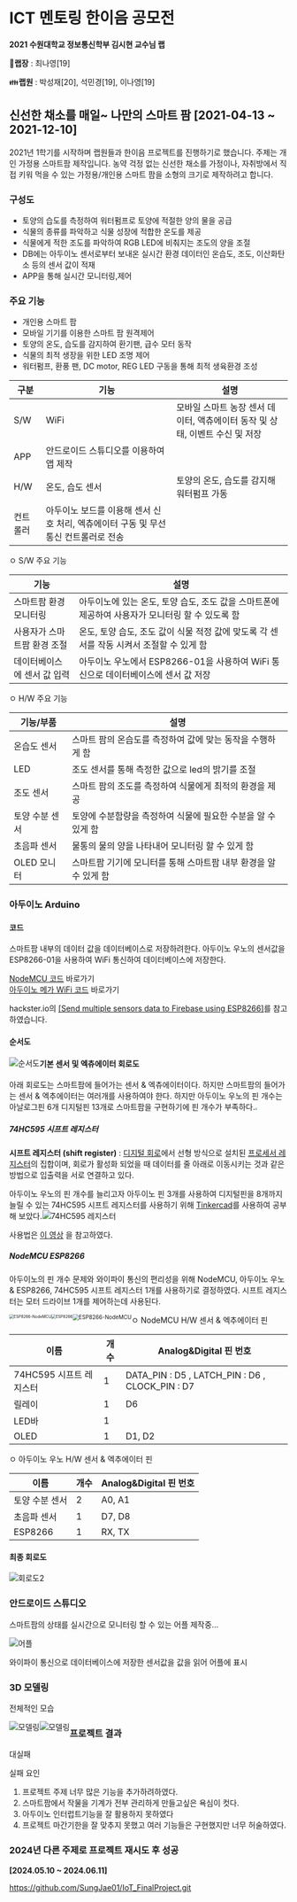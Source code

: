 # ICT 멘토링 한이음 공모전

**2021 수원대학교 정보통신학부 김시현 교수님 랩**

🤱**랩장** : 최나영[19]

👪**랩원** : 박성재[20], 석민경[19], 이나영[19]

## 신선한 채소를 매일~ 나만의 스마트 팜 [2021-04-13 ~ 2021-12-10]

 2021년 1학기를 시작하며 랩원들과 한이음 프로젝트를 진행하기로 했습니다. 주제는 개인 가정용 스마트팜 제작입니다. 농약 걱정 없는 신선한 채소를 가정이나, 자취방에서 직접 키워 먹을 수 있는 가정용/개인용 스마트 팜을 소형의 크기로 제작하려고 합니다.

### 구성도

- 토양의 습도를 측정하여 워터펌프로 토양에 적절한 양의 물을 공급
- 식물의 종류를 파악하고 식물 성장에 적합한 온도를 제공
- 식물에게 적한 조도를 파악하여 RGB LED에 비춰지는 조도의 양을 조절 
- DB에는 아두이노 센서로부터 보내온 실시간 환경 데이터인 온습도, 조도, 이산화탄소 등의 센서 값이 적재
- APP을 통해 실시간 모니터링,제어

### 주요 기능

- 개인용 스마트 팜
- 모바일 기기를 이용한 스마트 팜 원격제어
- 토양의 온도, 습도를 감지하여 환기팬, 급수 모터 동작
- 식물의 최적 생장을 위한 LED 조명 제어
- 워터펌프, 환풍 팬, DC motor, REG LED 구동을 통해 최적 생육환경 조성

| **구분** | **기능**                                                     | **설명**                                                     |
| -------- | ------------------------------------------------------------ | ------------------------------------------------------------ |
| S/W      | WiFi                                                         | 모바일 스마트 농장 센서 데이터, 액츄에이터 동작 및 상태, 이벤트 수신 및 저장 |
| APP      | 안드로이드 스튜디오를 이용하여 앱 제작                       |                                                              |
| H/W      | 온도, 습도 센서                                              | 토양의 온도, 습도를 감지해 워터펌프 가동                     |
| 컨트롤러 | 아두이노 보드를 이용해 센서 신호 처리,   엑츄에이터 구동 및 무선통신 컨트롤러로 전송 |                                                              |

 

  ㅇ S/W 주요 기능

| **기능**                     | **설명**                                                     |
| ---------------------------- | ------------------------------------------------------------ |
| 스마트팜 환경 모니터링       | 아두이노에 있는 온도, 토양 습도, 조도  값을 스마트폰에 제공하여 사용자가 모니터링 할 수 있도록 함 |
| 사용자가 스마트팜  환경 조절 | 온도, 토양 습도, 조도 값이 식물 적정  값에 맞도록 각 센서를 작동 시켜서 조절할 수 있게 함 |
| 데이터베이스에 센서 값 입력  | 아두이노 우노에서 ESP8266-01을 사용하여 WiFi 통신으로 데이터베이스에 센서 값 저장 |

 

  ㅇ H/W 주요 기능

| **기능/부품**  | **설명**                                                     |
| -------------- | ------------------------------------------------------------ |
| 온습도 센서    | 스마트 팜의 온습도를 측정하여 값에 맞는 동작을 수행하게 함   |
| LED            | 조도 센서를 통해 측정한 값으로 led의 밝기를 조절             |
| 조도 센서      | 스마트 팜의 조도를 측정하여 식물에게 최적의 환경을 제공      |
| 토양 수분 센서 | 토양에 수분함량을 측정하여 식물에 필요한 수분을 알 수 있게 함 |
| 초음파 센서    | 물통의 물의 양을 나타내어 모니터링 할 수 있게 함             |
| OLED 모니터    | 스마트팜 기기에 모니터를 통해 스마트팜 내부 환경을 알 수 있게 함 |

### 아두이노 Arduino

#### 코드

 스마트팜 내부의 데이터 값을 데이터베이스로 저장하려한다. 아두이노 우노의 센서값을 ESP8266-01을 사용하여 WiFi 통신하여 데이터베이스에 저장한다.

 [NodeMCU 코드](NodeMCU/nodeMCU.ino) 바로가기  
 [아두이노 메가 WiFi 코드](ESP8266/ESP8266.ino) 바로가기

hackster.io의 [[Send multiple sensors data to Firebase using ESP8266]](https://www.hackster.io/pulasthi-nanayakkara/send-multiple-sensors-data-to-firebase-using-esp8266-f2f38b)를 참고하였습니다.

#### 순서도

<img src="https://user-images.githubusercontent.com/88194064/143600220-6dbfb997-43cb-4f71-99c1-698a3730b787.png" alt="순서도" style="float:left; zoom:100%;" />



#### 기본 센서 및 엑츄에이터 회로도

 아래 회로도는 스마트팜에 들어가는 센서 & 엑츄에이터이다. 하지만 스마트팜의 들어가는 센서 & 엑추에이터는 여러개를 사용하여야 한다. 하지만 아두이노 우노의 핀 개수는 아날로그핀 6개 디지털핀 13개로 스마트팜을 구현하기에 핀 개수가 부족하다.<img src="https://user-images.githubusercontent.com/88194064/132123562-54bd586a-bdab-43ac-8cf1-2b41392820c8.jpg" style="zoom:25%;" >



##### 74HC595 시프트 레지스터

 **시프트 레지스터 (shift register)** :  [디지털 회로](https://ko.wikipedia.org/wiki/디지털_회로)에서 선형 방식으로 설치된 [프로세서 레지스터](https://ko.wikipedia.org/wiki/프로세서_레지스터)의 집합이며, 회로가 활성화 되었을 때 데이터를 줄 아래로 이동시키는 것과 같은 방법으로 입출력을 서로 연결하고 있다.

 아두이노 우노의 핀 개수를 늘리고자 아두이노 핀 3개를 사용하여 디지털핀을 8개까지 늘릴 수 있는 74HC595 시프트 레지스터를 사용하기 위해 [Tinkercad](https://www.tinkercad.com/)를 사용하여 공부해 보았다.![74HC595 레지스터](https://user-images.githubusercontent.com/88194064/135709140-29308774-1847-4f1c-8253-161fcff635ac.png)

사용법은 [이 영상](https://www.youtube.com/watch?v=LJrWb9RuHdE) 을 참고하였다. 

##### NodeMCU ESP8266

 아두이노의 핀 개수 문제와 와이파이 통신의 편리성을 위해 NodeMCU, 아두이노 우노 & ESP8266, 74HC595 시프트 레지스터 1개를 사용하기로 결정하였다. 시프트 레지스터는 모터 드라이브 1개를 제어하는데 사용된다.

<img src="https://user-images.githubusercontent.com/88194064/140882432-44c77994-556e-4ec0-bc91-de61be04daee.png" alt="ESP8266-NodeMCU" style="float:left; zoom:50%;" /><img src="https://user-images.githubusercontent.com/88194064/143594188-0823584f-e8b9-4d7e-950c-54e38ca01acc.png" alt="ESP8266" style="float:left; zoom:50%;" /><img src="https://user-images.githubusercontent.com/88194064/143594204-e5ad95f3-fcb8-4423-8a69-dbf673d48bad.png" alt="ESP8266-NodeMCU" style="float:left; zoom:70%;" />

















   ㅇ NodeMCU H/W 센서 & 엑추에이터 핀

| 이름                    | 개수 | Analog&Digital 핀 번호                          |
| ----------------------- | ---- | ----------------------------------------------- |
| 74HC595 시프트 레지스터 | 1    | DATA_PIN : D5 , LATCH_PIN : D6 , CLOCK_PIN : D7 |
| 릴레이                  | 1    | D6                                              |
| LED바                   | 1    |                                                 |
| OLED                    | 1    | D1, D2                                          |

   ㅇ 아두이노 우노 H/W 센서 & 엑추에이터 핀

| 이름           | 개수 | Analog&Digital 핀 번호 |
| -------------- | ---- | ---------------------- |
| 토양 수분 센서 | 2    | A0, A1                 |
| 초음파 센서    | 1    | D7, D8                 |
| ESP8266        | 1    | RX, TX                 |

#### 최종 회로도

![회로도2](https://user-images.githubusercontent.com/88194064/143608698-d4c527c8-9b00-48b7-9de7-ecccf129e549.png)



### 안드로이드 스튜디오

 스마트팜의 상태를 실시간으로 모니터링 할 수 있는 어플 제작중...

![어플](https://user-images.githubusercontent.com/88194064/132038237-3c9280ab-3bf8-4c52-974f-b8e4689b0f63.jpg)

와이파이 통신으로 데이터베이스에 저장한 센서값을 값을 읽어 어플에 표시



### 3D 모델링

 전체적인 모습

<img src="https://user-images.githubusercontent.com/88194064/142598956-96bb56b6-d40c-444d-9ea4-1ed92c82692c.png" alt="모델링" style="zoom:100%; float:left" />

<img src="https://user-images.githubusercontent.com/88194064/142597355-dc569fd0-e3b8-4e3e-a698-ee6ede2920dd.gif" alt="모델링" style="zoom:100%; float:left" />





### 프로젝트 결과

 대실패

 실패 요인
 1. 프로젝트 주제 너무 많은 기능을 추가하려하였다.
 2. 스마트팜에서 작물을 기계가 전부 관리하게 만들고싶은 욕심이 컷다.
 3. 아두이노 인터럽트기능을 잘 활용하지 못하였다
 4. 프로젝트 마간기한을 잘 맞추지 못했고 여러 기능들은 구현했지만 너무 허술하였다.

### 2024년 다른 주제로 프로젝트 재시도 후 성공

**[2024.05.10 ~ 2024.06.11]**

https://github.com/SungJae01/IoT_FinalProject.git
